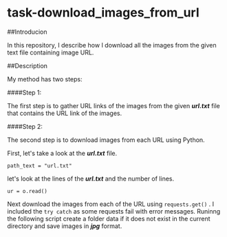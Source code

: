 # task-download_images_from_url

##Introducion

In this repository, I describe how I download all the images from the given text file containing image URL.

##Description

My method has two steps:

####Step 1:

The first step is to gather URL links of the images from the given **_url.txt_** file that contains the URL link of the images. 

####Step 2:

The second step is to download images from each URL using Python.

First, let's take a look at the **_url.txt_** file. 

```path_text = "url.txt"```

let's look at the lines of the **_url.txt_** and the number of lines.

```ur = o.read()```
    
Next download the images from each of the URL using ```requests.get()``` . I included the ```try catch``` as some requests fail with error messages. Runinng the following script create a folder data if it does not exist in the current directory and save images in **_jpg_** format.
